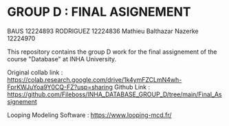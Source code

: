 # GROUP D : FINAL ASIGNEMENT
BAUS 12224893
RODRIGUEZ 12224836
Mathieu
Balthazar
Nazerke 12224970

This repository contains the group D work for the final assignement of the course "Database" at INHA University.

Original collab link : https://colab.research.google.com/drive/1k4ymFZCLmN4wh-FprKWJuYoa9Y0CQ-FZ?usp=sharing
Github Link : https://github.com/Fileboss/INHA_DATABASE_GROUP_D/tree/main/Final_Assignement

Looping Modeling Software : https://www.looping-mcd.fr/
